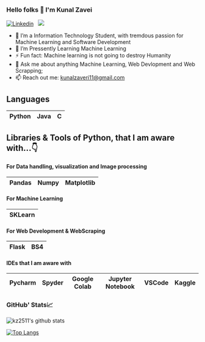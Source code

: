 ### Hello folks 👋 I'm Kunal Zavei

[![Linkedin](https://img.shields.io/badge/LinkedIn-0077B5?style=for-the-badge&logo=linkedin&logoColor=white)](https://www.linkedin.com/in/kz2511/)&nbsp;&nbsp;
![](https://Visitor-badge.glitch.me/badge?page_id=kz2511.profileviews-badge)

- 🔭 I’m a Information Technology Student, with tremdous passion for Machine Learning and Software Development 
- 🌱 I’m Pressently Learning Machine Learning 
- ⚡ Fun fact: Machine learning is not going to destroy Humanity
- 💬 Ask me about anything Machine Learning, Web Devlopment and Web Scrapping;
- 📫 Reach out me: kunalzaveri11@gmail.com

## Languages

| Python | Java | C | 
| :---: | :---: | :---: |

## Libraries & Tools of Python, that I am aware with...👇

#### For Data handling, visualization and Image processing
| Pandas | Numpy |  Matplotlib |  
| :---: | :---: | :---: | 

#### For Machine Learning
|SKLearn |
| :---: |

#### For Web Development & WebScraping
| Flask | BS4|
| :---: | :---: |

#### IDEs that I am aware with 
| Pycharm | Spyder | Google Colab | Jupyter Notebook | VSCode | Kaggle
| :---: | :---: | :---: | :---: | :---: | :---: |


### GitHub' Stats📈
![kz2511's github stats](https://github-readme-stats.vercel.app/api?username=kz2511&show_icons=true&theme=cobalt)

[![Top Langs](https://github-readme-stats.vercel.app/api/top-langs/?username=kz2511&layout=compact&show_icons=true&theme=cobalt)](https://github.com/kz2511/github-readme-stats)
